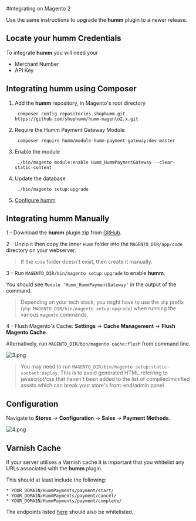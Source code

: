 #Integrating on Magento 2

Use the same instructions to upgrade the **humm** plugin to a newer release.

## Locate your **humm** Credentials

To integrate **humm** you will need your

* Merchant Number
* API Key

## Integrating **humm** using Composer

1. Add the **humm** repository, in Magento's root directory

        composer config repositories.shophumm git https://github.com/shophumm/humm-magento2.x.git

2. Require the Humm Payment Gateway Module

        composer require humm/module-humm-payment-gateway:dev-master

3. Enable the module
       
        ./bin/magento module:enable Humm_HummPaymentGateway --clear-static-content

4. Update the database

        ./bin/magento setup:upgrade

5.  [Configure humm](#configuration)

## Integrating **humm** Manually

1 - Download the **humm** plugin zip from [GitHub](https://github.com/shophumm/humm-magento2.x/releases/latest).

2 - Unzip it then copy the inner `Humm` folder into the `MAGENTO_DIR/app/code` directory on your webserver.

> If the `code` folder doesn't exist, then create it manually.

3 - Run `MAGENTO_DIR/bin/magento setup:upgrade` to enable **humm**.

You should see `Module 'Humm_HummPaymentGateway'` in the output of the command.

> Depending on your tech stack, you might have to use the <code>php</code> prefix (`php MAGENTO_DIR/bin/magento setup:upgrade`) when running the various <code>magento</code> commands.

4 - Flush Magento's Cache: **Settings** -> **Cache Management** -> **Flush Magento Cache**.

Alternatively, run <code>MAGENTO_DIR/bin/magento cache:flush</code> from command line.

![3.png](\img\platforms\magento_2\3.png)

> You may need to run `MAGENTO_DIR/bin/magento setup:static-content:deploy`. This is to avoid generated HTML referring to javascript/css that haven't been added to the list of compiled/minified assets which can break your store's front-end/admin panel.

## Configuration

Navigate to **Stores** -> **Configuration** -> **Sales** -> **Payment Methods**.

![4.png](\img\platforms\magento_2\4.png)

<!-- ## Upgrade From The Old Oxipay Plugin

1 - Install the **humm** payment plugin as described earlier in this page.

2 - Go to the **Payment Methods** page as described earlier.

3 - Configure the settings as you should as a new merchant.

4 - Do test transactions to make sure the **humm** Payment plugin works correctly with your store.

5 - Disable or remove the Oxipay plugin. Disable to allow online refunding of the existing old Oxipay transactions.
 -->
## Varnish Cache

If your server utilises a Varnish cache it is important that you whitelist any URLs associated with the **humm** plugin.

This should at least include the following:
```
* YOUR_DOMAIN/HummPayments/payment/start/
* YOUR_DOMAIN/HummPayments/payment/cancel/
* YOUR_DOMAIN/HummPayments/payment/complete/
```
The endpoints listed [here](../../developer_resources/checkout_api/#humm-gateways) should also be whitelisted.